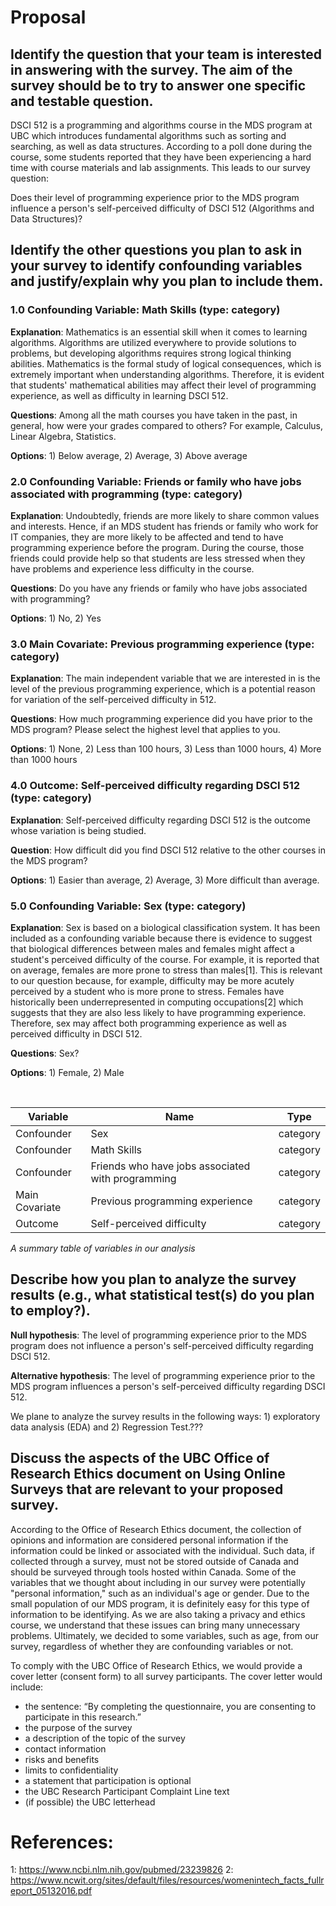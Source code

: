 # Proposal

## Identify the question that your team is interested in answering with the survey. The aim of the survey should be to try to answer one specific and testable question.

DSCI 512 is a programming and algorithms course in the MDS program at UBC which introduces fundamental algorithms such as sorting and searching, as well as data structures. According to a poll done during the course, some students reported that they have been experiencing a hard time with course materials and lab assignments. This leads to our survey question:

Does their level of programming experience prior to the MDS program influence a person's self-perceived difficulty of DSCI 512 (Algorithms and Data Structures)?

## Identify the other questions you plan to ask in your survey to identify confounding variables and justify/explain why you plan to include them.


### 1.0 Confounding Variable: Math Skills (type: category)


**Explanation**: Mathematics is an essential skill when it comes to learning algorithms. Algorithms are utilized everywhere to provide solutions to problems, but developing algorithms requires strong logical thinking abilities. Mathematics is the formal study of logical consequences, which is extremely important when understanding algorithms. Therefore, it is evident that students' mathematical abilities may affect their level of programming experience, as well as difficulty in learning DSCI 512.

**Questions**: Among all the math courses you have taken in the past, in general, how were your grades compared to others? For example, Calculus, Linear Algebra, Statistics.

**Options**: 1) Below average, 2) Average, 3) Above average


### 2.0 Confounding Variable: Friends or family who have jobs associated with programming (type: category)

**Explanation**: Undoubtedly, friends are more likely to share common values and interests. Hence, if an MDS student has friends or family who work for IT companies, they are more likely to be affected and tend to have programming experience before the program. During the course, those friends could provide help so that students are less stressed when they have problems and experience less difficulty in the course.

**Questions**: Do you have any friends or family who have jobs associated with programming?

**Options**: 1) No, 2) Yes


### 3.0 Main Covariate: Previous programming experience (type: category)

**Explanation**: The main independent variable that we are interested in is the level of the previous programming experience, which is a potential reason for variation of the self-perceived difficulty in 512.

**Questions**: How much programming experience did you have prior to the MDS program?  Please select the highest level that applies to you.

**Options**: 1) None, 2) Less than 100 hours, 3) Less than 1000 hours, 4) More than 1000 hours


### 4.0 Outcome: Self-perceived difficulty regarding DSCI 512 (type: category)

**Explanation**: Self-perceived difficulty regarding DSCI 512 is the outcome whose variation is being studied.

**Question**: How difficult did you find DSCI 512 relative to the other courses in the MDS program?

**Options**: 1) Easier than average,  2) Average, 3) More difficult than average.

### 5.0 Confounding Variable: Sex (type: category)

**Explanation**: Sex is based on a biological classification system.  It has been included as a confounding variable because there is evidence to suggest that biological differences between males and females might affect a student's perceived difficulty of the course.  For example, it is reported that on average, females are more prone to stress than males[1].  This is relevant to our question because, for example, difficulty may be more acutely perceived by a student who is more prone to stress.  Females have historically been underrepresented in computing occupations[2] which suggests that they are also less likely to have programming experience.  Therefore, sex may affect both programming experience as well as perceived difficulty in DSCI 512.

**Questions**: Sex?

**Options**: 1) Female, 2) Male

<br>

| Variable | Name | Type |
|---|---|---|
| Confounder | Sex | category |
| Confounder | Math Skills | category |
| Confounder | Friends who have jobs associated with programming | category |
| Main Covariate | Previous programming experience | category |
| Outcome | Self-perceived difficulty | category |

_A summary table of variables in our analysis_

## Describe how you plan to analyze the survey results (e.g., what statistical test(s) do you plan to employ?).

**Null hypothesis**: The level of programming experience prior to the MDS program does not influence a person's self-perceived difficulty regarding DSCI 512.

**Alternative hypothesis**: The level of programming experience prior to the MDS program influences a person's self-perceived difficulty regarding DSCI 512.

We plane to analyze the survey results in the following ways: 1) exploratory data analysis (EDA)
and 2) Regression Test.???

## Discuss the aspects of the UBC Office of Research Ethics document on Using Online Surveys that are relevant to your proposed survey.

According to the Office of Research Ethics document, the collection of opinions and information are considered personal information if the information could be linked or associated with the individual. Such data, if collected through a survey, must not be stored outside of Canada and should be surveyed through tools hosted within Canada. Some of the variables that we thought about including in our survey were potentially "personal information," such as an individual's age or gender. Due to the small population of our MDS program, it is definitely easy for this type of information to be identifying. As we are also taking a privacy and ethics course, we understand that these issues can bring many unnecessary problems. Ultimately, we decided to some variables, such as age, from our survey, regardless of whether they are confounding variables or not.

To comply with the UBC Office of Research Ethics, we would provide a cover letter (consent form) to all survey participants. The cover letter would include:

- the sentence:  “By completing the questionnaire, you are consenting to participate in this research.”
- the purpose of the survey
- a description of the topic of the survey
- contact information
- risks and benefits
- limits to confidentiality
-  a statement that participation is optional
- the UBC Research Participant Complaint Line text
- (if possible) the UBC letterhead

# References:

1: https://www.ncbi.nlm.nih.gov/pubmed/23239826
2: https://www.ncwit.org/sites/default/files/resources/womenintech_facts_fullreport_05132016.pdf
